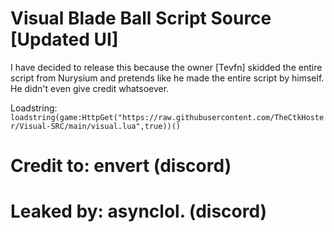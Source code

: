 # Visual Blade Ball Script Source [Updated UI]

I have decided to release this because the owner [Tevfn] skidded the entire script from Nurysium and pretends like he made the entire script by himself. He didn't even give credit whatsoever.

Loadstring: ```loadstring(game:HttpGet("https://raw.githubusercontent.com/TheCtkHoster/Visual-SRC/main/visual.lua",true))()```

# Credit to: envert (discord)

# Leaked by: asynclol. (discord)
